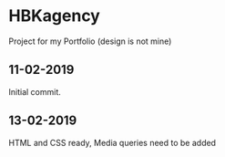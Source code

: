 # HBKagency
Project for my Portfolio (design is not mine)

## 11-02-2019
Initial commit.

## 13-02-2019
HTML and CSS ready, Media queries need to be added